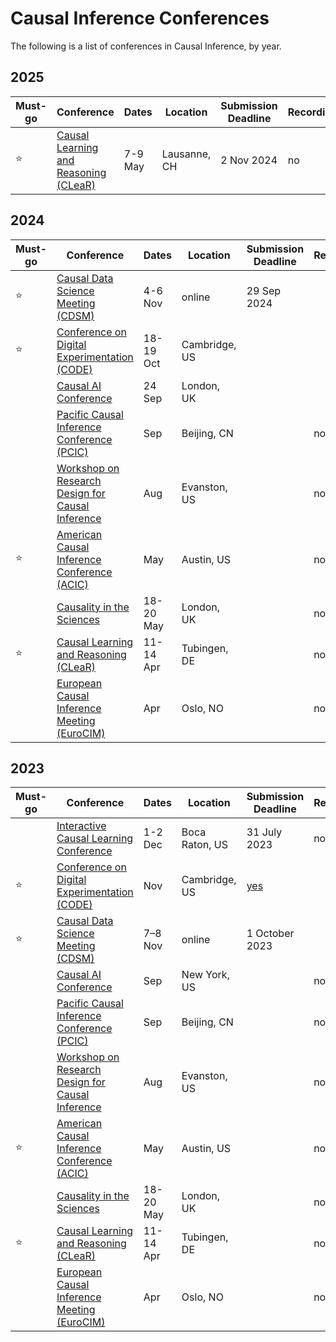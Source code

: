 # Causal Inference Conferences

The following is a list of conferences in Causal Inference, by year.

## 2025

| Must-go | Conference | Dates | Location | Submission Deadline | Recordings| 
| ------- | ---------- | ----- | -------- | ------------------- | --------- | 
| ⭐ | [Causal Learning and Reasoning (CLeaR)](https://www.cclear.cc/2025) | 7-9 May | Lausanne, CH | 2 Nov 2024 | no |


## 2024

| Must-go | Conference | Dates | Location | Submission Deadline | Recordings| 
| ------- | ---------- | ----- | -------- | ------------------- | --------- | 
| ⭐ | [Causal Data Science Meeting (CDSM)](https://www.causalscience.org/)| 4-6 Nov | online | 29 Sep 2024 | | |
| ⭐ | [Conference on Digital Experimentation (CODE)](https://ide.mit.edu/events/code24/) | 18-19 Oct | Cambridge, US | |
| | [Causal AI Conference](https://www.causalaiconference.com/) | 24 Sep | London, UK | | |
| | [Pacific Causal Inference Conference (PCIC)](https://sci-info.org/annual-meeting/) | Sep | Beijing, CN | | no |
| | [Workshop on Research Design for Causal Inference](https://www.law.northwestern.edu/research-faculty/events/conferences/causalinference/) | Aug | Evanston, US | | no |
| ⭐ | [American Causal Inference Conference (ACIC)](https://sci-info.org/annual-meeting/) | May | Austin, US | | no |
| | [Causality in the Sciences](https://blogs.kent.ac.uk/jonw/conferences/cits/)| 18-20 May | London, UK | | no |
| ⭐ | [Causal Learning and Reasoning (CLeaR)](https://www.cclear.cc/) | 11-14 Apr | Tubingen, DE | | no |
| | [European Causal Inference Meeting (EuroCIM)](https://www.eurocim.org/) | Apr | Oslo, NO | | no |



## 2023

| Must-go | Conference | Dates | Location | Submission Deadline | Recordings| 
| ------- | ---------- | ----- | -------- | ------------------- | --------- | 
| | [Interactive Causal Learning Conference](http://interactivecausallearning.com/2023/) | 1-2 Dec | Boca Raton, US | 31 July 2023 | no |
| ⭐ | [Conference on Digital Experimentation (CODE)](https://ide.mit.edu/events/2023-conference-on-digital-experimentation-mit-codemit/) | Nov | Cambridge, US | [yes](https://www.youtube.com/playlist?list=PLNmZUX7tW6t9WKh0gnWZq6tUplQRbEciv) |
| ⭐ | [Causal Data Science Meeting (CDSM)](https://www.causalscience.org/meeting/)| 7–8 Nov | online | 1 October 2023 | | no |
| | [Causal AI Conference](https://www.causalaiconference.com/) | Sep | New York, US | | no |
| | [Pacific Causal Inference Conference (PCIC)](https://sci-info.org/annual-meeting/) | Sep | Beijing, CN | | no |
| | [Workshop on Research Design for Causal Inference](https://www.law.northwestern.edu/research-faculty/events/conferences/causalinference/) | Aug | Evanston, US | | no |
| ⭐ | [American Causal Inference Conference (ACIC)](https://sci-info.org/annual-meeting/) | May | Austin, US | | no |
| | [Causality in the Sciences](https://blogs.kent.ac.uk/jonw/conferences/cits/)| 18-20 May | London, UK | | no |
| ⭐ | [Causal Learning and Reasoning (CLeaR)](https://www.cclear.cc/) | 11-14 Apr | Tubingen, DE | | no |
| | [European Causal Inference Meeting (EuroCIM)](https://www.eurocim.org/) | Apr | Oslo, NO | | no |
